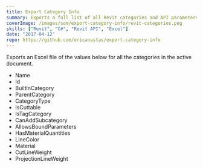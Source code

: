 ```yaml
---
title: Export Category Info
summary: Exports a full list of all Revit categories and API parameters to an excel file
coverImage: /images/som/export-category-info/revit-categories.png
skills: ["Revit", "C#", "Revit API", "Excel"]
date: "2017-04-12"
repo: https://github.com/ericanastas/export-category-info
---
```


Exports an Excel file of the values below for all the categories in the active document.

- Name
- Id
- BuiltInCategory
- ParentCategory
- CategoryType
- IsCuttable
- IsTagCategory
- CanAddSubcategory
- AllowsBoundParameters
- HasMaterialQuantities
- LineColor
- Material
- CutLineWeight
- ProjectionLineWeight

